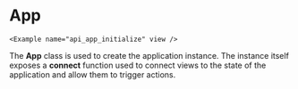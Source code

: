 # App

```marksy
<Example name="api_app_initialize" view />
```

The **App** class is used to create the application instance. The instance itself exposes a **connect** function used to connect views to the state of the application and allow them to trigger actions.
